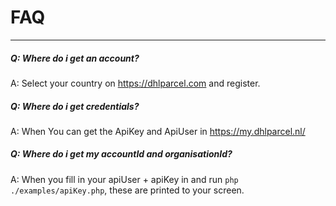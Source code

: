 # FAQ
-----

##### Q: Where do i get an account?
A: Select your country on https://dhlparcel.com and register.

##### Q: Where do i get credentials?
A: When You can get the ApiKey and ApiUser in https://my.dhlparcel.nl/

##### Q: Where do i get my accountId and organisationId?
A: When you fill in your apiUser + apiKey in and run `php ./examples/apiKey.php`, these are printed to your screen.



